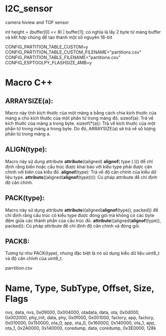 # I2C_sensor
camera hiview and TOF sensor

int height = (buffer[0] << 8) | buffer[1]; có nghĩa là lấy 2 byte từ mảng buffer và kết hợp chúng để tạo thành một số nguyên 16-bit

CONFIG_PARTITION_TABLE_CUSTOM=y
CONFIG_PARTITION_TABLE_CUSTOM_FILENAME="partitions.csv"
CONFIG_PARTITION_TABLE_FILENAME="partitions.csv"
CONFIG_ESPTOOLPY_FLASHSIZE_4MB=y

# Macro C++
## ARRAYSIZE(a):
Macro này tính kích thước của một mảng a bằng cách chia kích thước của mảng a cho kích thước của một phần tử trong mảng đó.
sizeof(a): Trả về kích thước của mảng a trong byte.
sizeof(*(a)): Trả về kích thước của một phần tử trong mảng a trong byte.
Do đó, ARRAYSIZE(a) sẽ trả về số lượng phần tử trong mảng a.
## ALIGN(type):
Macro này sử dụng attribute __attribute__((aligned( __alignof__( type ) ))) để chỉ định rằng biến hoặc cấu trúc được khai báo với kiểu type phải được căn chỉnh với biên của kiểu đó.
__alignof__(type): Trả về độ căn chỉnh của kiểu dữ liệu type.
__attribute__((aligned(__alignof__(type)))): Cú pháp attribute để chỉ định độ căn chỉnh.
## PACK(type):
Macro này sử dụng attribute __attribute__((aligned(__alignof__(type)), packed)) để chỉ định rằng cấu trúc có kiểu type được đóng gói mà không có các byte đệm giữa các thành phần của cấu trúc đó.
__attribute__((aligned(__alignof__(type)), packed)): Cú pháp attribute để chỉ định độ căn chỉnh và đóng gói.
## PACK8:
Tương tự như PACK(type), nhưng đặc biệt là nó sử dụng kiểu dữ liệu uint8_t và độ căn chỉnh của uint8_t.

parrtition.csv
# Name,   Type, SubType, Offset,  Size, Flags
nvs,      data, nvs,      0x09000,  0x004000,
otadata,  data, ota,      0x0d000,  0x002000,
phy_init, data, phy,      0x0f000,  0x001000,
factory,  app,  factory,  0x010000, 0x150000,
ota_0,    app,  ota_0,    0x160000, 0x140000,
ota_1,    app,  ota_1,    0x2A0000, 0x140000,
coredump, data, coredump, 0x3E0000, 128k